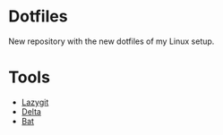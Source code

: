 # Dotfiles

New repository with the new dotfiles of my Linux setup.


# Tools

- [Lazygit](https://github.com/jesseduffield/lazygit)
- [Delta](https://github.com/dandavison/delta)
- [Bat](https://github.com/sharkdp/bat)
